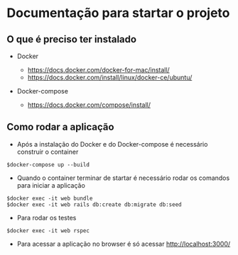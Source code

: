# Documentação para startar o projeto

## O que é preciso ter instalado

* Docker
  * <https://docs.docker.com/docker-for-mac/install/>
  * <https://docs.docker.com/install/linux/docker-ce/ubuntu/>

* Docker-compose
  * <https://docs.docker.com/compose/install/>

## Como rodar a aplicação

* Após a instalação do Docker e do Docker-compose é necessário construir o container

```console
$docker-compose up --build
```

* Quando o container terminar de startar é necessário rodar os comandos para iniciar a aplicação

```console
$docker exec -it web bundle
$docker exec -it web rails db:create db:migrate db:seed
```

* Para rodar os testes

```console
$docker exec -it web rspec
```

* Para acessar a aplicação no browser é só acessar <http://localhost:3000/>